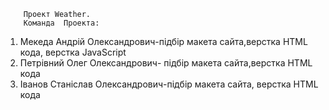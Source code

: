         Проект Weather.
        Команда  Проекта:
  
  
  1. Мекеда Андрій Олександрович-підбір  макета сайта,верстка HTML  кода, верстка JavaScript
  2. Петрівний Олег Олександрович- підбір макета  сайта,верстка HTML  кода
  3. Іванов Станіслав Олександрович-підбір макета  сайта, верстка HTML  кода
                                                   
                                                   
                                                   
                                                   
                                                   
                                                   
                                                   
                                                   
                                                   
                                                   
                                                   
                                                   
                                                   
                                                   
                                                   
                                                   
                                                   
                                                   
                                                   
                                                   
                                                   
                                                   
                                                   
                                                   
                                                   
                                                   
                                                   
